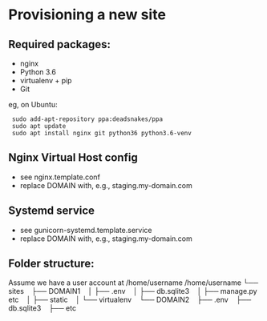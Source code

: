 Provisioning a new site 
======================= 

## Required packages:
* nginx
* Python 3.6
* virtualenv + pip
* Git

 eg, on Ubuntu:
 
     sudo add-apt-repository ppa:deadsnakes/ppa
     sudo apt update
     sudo apt install nginx git python36 python3.6-venv
 
 ## Nginx Virtual Host config
 * see nginx.template.conf
 * replace DOMAIN with, e.g., staging.my-domain.com
 
 ## Systemd service
 * see gunicorn-systemd.template.service
 * replace DOMAIN with, e.g., staging.my-domain.com
 
 ## Folder structure:
 Assume we have a user account at /home/username
 /home/username
 └── sites
    ├── DOMAIN1
    │ ├── .env
    │ ├── db.sqlite3
    │ ├── manage.py etc
    │ ├── static
    │ └── virtualenv
    └── DOMAIN2
    ├── .env
    ├── db.sqlite3
    ├── etc 
 
 